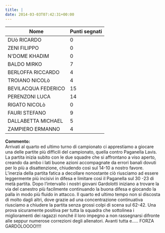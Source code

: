 ```yaml
---
title: |
date: 2014-03-03T07:42:31+00:00
---
```

| **Nome** | **Punti segnati** |
| -------- | ----------------- |
| DUò RICARDO | 0 |
| ZENI FILIPPO | 0 |
| N'DOME KHADIM | 0 |
| BALDO MIRKO | 7 |
| BERLOFFA RICCARDO | 4 |
| TROIANO NICOLò | 4 |
| BEVILACQUA FEDERICO | 15 |
| PERENZONI LUCA | 14 |
| RIGATO NICOLò | 0 |
| FAURI STEFANO | 9 |
| DALLABETTA MICHAEL | 5 |
| ZAMPIERO ERMANNO | 4 |

**Commento:**  
Arrivati al quarto ed ultimo turno di campionato ci apprestiamo a giocare una delle partite più difficili del campionato, quella contro Paganella Lavis. La partita inizia subito con le due squadre che si affrontano a viso aperto, creando da ambo i lati buone azioni accompagnate da errori banali dovuti per lo più a disattenzione, chiudendo così sul 14-10 a nostro favore. L’inerzia della partita fatica a decollare nonostante ciò riusciamo ad essere leggermente più incisivi in difesa e limitare così il Paganella sul 30 -23 di metà partita. Dopo l’intervallo i nostri giovani Gardolotti iniziano a trovare la via del canestro più facilmente continuando la buona difesa e giocando la palla in modo più fluido in attacco. Il quarto ed ultimo tempo non si discosta di molto dagli altri, dove grazie ad una concentrazione continuativa riusciamo a chiudere la partita senza grossi colpi di scena sul 62-42. Una prova sicuramente positiva per tutta la squadra che sottolinea i miglioramenti dei ragazzi nonché il loro impegno a non rassegnarsi difronte alle seppur numerose correzioni degli allenatori. Avanti tutta e….. FORZA GARDOLOOOO!!!!